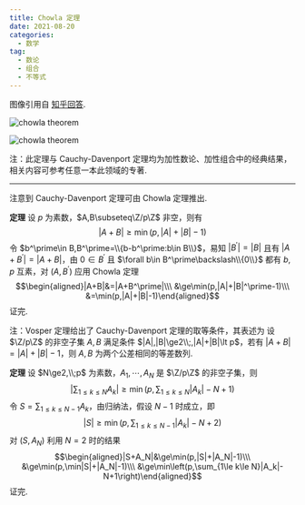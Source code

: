 ```yaml
---
title: Chowla 定理 
date: 2021-08-20
categories:
  - 数学
tag:
  - 数论
  - 组合
  - 不等式
---
```


图像引用自 [知乎回答](https://www.zhihu.com/question/427172083/answer/2072240238).

<img alt="chowla theorem" 
  src="https://www.zhihu.com/equation?tex=%5Ctextbf%7BTheorem+%28I.+Chowla%29%7D%5Ctext%7B+let+m%7D%5Cge2
    %2C%5Ctext%7Band+let+%7DA%2CB%5Ctext%7B+be+nonempty+subsets+of+%7D%5Cmathbb%7BZ%7D%2Fm%5Cmathbb%7BZ
    %7D%2C%5C%5C+%5Ctext%7Bif+%7D0%5Cin+B%5Ctext%7B+and+%7D%28b%2Cm%29%3D1%5C%3B%5Cforall%5C%3Bb%5Cin+B
    %5Cbackslash%5C%7B0%5C%7D%2C%5Ctext%7Bthen+%7D%7CA%2BB%7C%5Cge%5Cmin%28m%2C%7CA%7C%2B%7CB%7C-1%29"
/>

<img alt="chowla theorem" 
  src="https://www.zhihu.com/equation?tex=%5Ctextit%7BProof.+%7D%5Ctext%7Bclearly%2C+we+can+assume+that+%7D
  %7CA%7C%2B%7CB%7C%5Cle+m%2C%5Ctext%7Band+so+%7D%5Cmin%28m%2C+%7CA%7C%2B%7CB%7C-1%29%5Cle+m-1%2C%5C%5C%5Ctext%7Bif+the+theorem+is+false%2C+there+exist+sets+%7D
  A%2CB%5Csubset%5Cmathbb%7BZ%7D%2Fm%5Cmathbb%7BZ%7D%5Ctext%7B+s.t.+%7D+%7CA%7C%2C%7CB%7C%5Cge2%2C%5Ctext%7Band+%7D+%5C%5C%7CA%2BB%7C
  %5Clt%7CA%7C%2B%7CB%7C-1+%5C%5C+%5Ctext%7Bin+particular%2C+%7DA%5Cneq%5Cmathbb%7BZ%7D%2Fm%5Cmathbb%7BZ%7D%2C%5Ctext%7Bchoose+the+pair+%7D
  %28A%2CB%29%5Ctext%7B+so+that+%7D%7CB%7C%5Ctext%7B+is+minimal%2C+%7D%5C%5C%5Ctext%7Bthere+exists+an+element+%7Db
  %5E%5Cprime%5Cin+B%5Cbackslash%5C%7B0%5C%7D%2C%5Ctext%7Bif+%7Da%2Bb%5E%5Cprime%5Cin+A%5C%3B%5Cforall%5C%3B+a%5Cin+A%2C%5Ctext%7Bthen+%7Da%2Btb%5Cin+
  A%5C%3B%5Cforall%5C%3Bt%5Cin%5Cmathbb%7BN%7D%2C%5Ctext%7Bso%7D+%5C%5C+%5Cmathbb%7BZ%7D%2Fm%5Cmathbb%7BZ%7D%3D%5C%7Ba%2Btb%5E%5Cprime%3At%5Cin%5B0%2C
  m-1%5D%5C%7D%5Csubseteq+A%5Csubseteq+%5Cmathbb%7BZ%7D%2Fm%5Cmathbb%7BZ%7D+%5C%5C+%5Ctext%7Bwhich+is+false.+therefore+there+exists+an+element+%7De%5Cin+
  A%5Ctext%7B+s.t.+%7De%2Bb%5E%5Cprime%5Cnotin+A%2C%5Ctext%7Bobviously+%7D%5C%5C+A%5C%3B%5Ccup%5C%3B%5C%7Bb%2Be%3Ab%5Cin+B%5C%7D%2BB%5C%3B%5Ccap%5C%3B%5C%7Ba-
  e%3Aa%5Cin+A%5C%7D%5Csubseteq+A%2BB+%5C%5C++%5Ctext%7Band+so%2C+%7D%7CA%5C%3B%5Ccup%5C%3B%5C%7Bb%2Be%3Ab%5Cin+B%5C%7D%2BB%5C%3B%5Ccap%5C%3B%5C%7Ba-
  e%3Aa%5Cin+A%5C%7D%7C%5Cle%7CA%2BB%7C%5Clt%7CA%7C%2B%7CB%7C-1+%5C%5C+%5Ctext%7Bsince+%7De%5Cin+A%2C0%5Cin+B%2C%5Ctext%7Btherefore+%7D+%7CB%5C%3B%5Ccap%5C%3B%5C%7Ba-
  e%3Aa%5Cin+A%5C%7D%7C%5Clt%7CB%7C%2C%5Ctext%7Bwhich+contradicts%7D%5Cmin%7CB%7C."
/>

注：此定理与 Cauchy-Davenport 定理均为加性数论、加性组合中的经典结果，相关内容可参考任意一本此领域的专著.

---

注意到 Cauchy-Davenport 定理可由 Chowla 定理推出.

**定理** 设 $p$ 为素数，$A,B\subseteq\Z/p\Z$ 非空，则有 $$|A+B|\ge\min(p,|A|+|B|-1)$$ 令 $b^\prime\in B,B^\prime=\\{b-b^\prime:b\in B\\}$，易知 $|B^\prime|=|B|$ 且有 $|A+B^\prime|=|A+B|$，由 $0\in B^\prime$ 且 $\forall b\in B^\prime\backslash\\{0\\}$ 都有 $b,p$ 互素，对 $(A,B^\prime)$ 应用 Chowla 定理 $$\begin{aligned}|A+B|&=|A+B^\prime|\\\ &\ge\min(p,|A|+|B|^\prime-1)\\\ &=\min(p,|A|+|B|-1)\end{aligned}$$ 证完.

注：Vosper 定理给出了 Cauchy-Davenport 定理的取等条件，其表述为 设 $\Z/p\Z$ 的非空子集 $A,B$ 满足条件 $|A|,|B|\ge2\\;,|A|+|B|\lt p$，若有 $|A+B|=|A|+|B|-1$，则 $A,B$ 为两个公差相同的等差数列.

**定理** 设 $N\ge2,\\;p$ 为素数，$A_1,\cdots,A_N$ 是 $\Z/p\Z$ 的非空子集，则 $$\left|\sum_{1\le k\le N}A_k\right|\ge\min\left(p,\sum_{1\le k\le N}|A_k|-N+1\right)$$
令 $S=\displaystyle\sum_{1\le k\le N-1}A_k$，由归纳法，假设 $N-1$ 时成立，即 $$|S|\ge\min\left(p,\sum_{1\le k\le N-1}|A_k|-N+2\right)$$ 对 $(S,A_N)$ 利用 $N=2$ 时的结果 $$\begin{aligned}|S+A_N|&\ge\min(p,|S|+|A_N|-1)\\\ &\ge\min(p,\min|S|+|A_N|-1)\\\ &\ge\min\left(p,\sum_{1\le k\le N}|A_k|-N+1\right)\end{aligned}$$ 证完.

